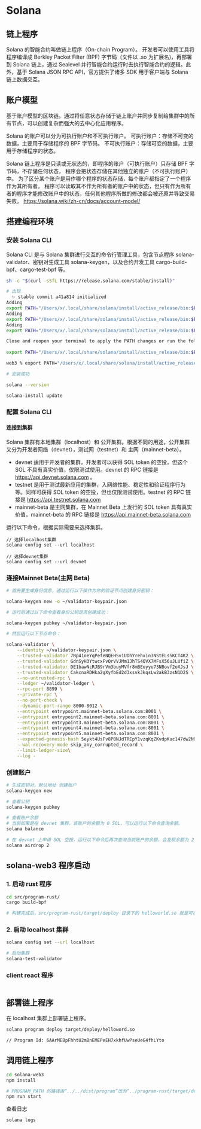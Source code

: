 # Solana

## 链上程序

Solana 的智能合约叫做链上程序（On-chain Program）。
开发者可以使用工具将程序编译成 Berkley Packet Filter (BPF) 字节码（文件以 .so 为扩展名)，再部署到 Solana 链上，通过 Sealevel 并行智能合约运行时去执行智能合约的逻辑。此外，基于 Solana JSON RPC API，官方提供了诸多 SDK 用于客户端与 Solana 链上数据交互。


## 账户模型

基于账户模型的区块链。通过将任意状态存储于链上账户并同步复制给集群中的所有节点，可以创建复杂而强大的去中心化应用程序。

Solana 的账户可以分为可执行账户和不可执行账户。
可执行账户：存储不可变的数据，主要用于存储程序的 BPF 字节码。
不可执行账户：存储可变的数据，主要用于存储程序的状态。

Solana 链上程序是只读或无状态的，即程序的账户（可执行账户）只存储 BPF 字节码，不存储任何状态，
程序会把状态存储在其他独立的账户（不可执行账户）中。
为了区分某个账户是用作哪个程序的状态存储，每个账户都指定了一个程序作为其所有者。
程序可以读取其不作为所有者的账户中的状态，但只有作为所有者的程序才能修改账户中的状态，任何其他程序所做的修改都会被还原并导致交易失败。
https://solana.wiki/zh-cn/docs/account-model/

## 搭建编程环境

### 安装 Solana CLI

Solana CLI 是与 Solana 集群进行交互的命令行管理工具，包含节点程序 solana-validator、密钥对生成工具 solana-keygen，以及合约开发工具 cargo-build-bpf、cargo-test-bpf 等。


```sh
sh -c "$(curl -sSfL https://release.solana.com/stable/install)"

# 出现
  ✨ stable commit a41a814 initialized
Adding 
export PATH="/Users/x/.local/share/solana/install/active_release/bin:$PATH" to /Users/x/.profile
Adding 
export PATH="/Users/x/.local/share/solana/install/active_release/bin:$PATH" to /Users/x/.zprofile
Adding 
export PATH="/Users/x/.local/share/solana/install/active_release/bin:$PATH" to /Users/x/.bash_profile

Close and reopen your terminal to apply the PATH changes or run the following in your existing shell:
  
export PATH="/Users/x/.local/share/solana/install/active_release/bin:$PATH"

web3 % export PATH="/Users/x/.local/share/solana/install/active_release/bin:$PATH"

# 安装成功
```

```sh
solana --version

solana-install update
```

### 配置 Solana CLI

#### 连接到集群

Solana 集群有本地集群（localhost）和 公开集群。根据不同的用途，公开集群又分为开发者网络（devnet），测试网（testnet）和 主网（mainnet-beta）。

- devnet 适用于开发者的集群，开发者可以获得 SOL token 的空投，但这个 SOL 不具有真实价值，仅限测试使用。devnet 的 RPC 链接是 https://api.devnet.solana.com 。
- testnet 是用于测试最新应用的集群，入网络性能、稳定性和验证程序行为等。同样可获得 SOL token 的空投，但也仅限测试使用。testnet 的 RPC 链接是 https://api.testnet.solana.com
- mainnet-beta 是主网集群，在 Mainnet Beta 上发行的 SOL token 具有真实价值，mainnet-beta 的 RPC 链接是 https://api.mainnet-beta.solana.com

运行以下命令，根据实际需要来选择集群。

```
// 选择localhost集群
solana config set --url localhost

// 选择devnet集群
solana config set --url devnet
```

### 连接Mainnet Beta(主网 Beta)

```sh
# 首先要生成身份信息，通过运行以下操作为你的验证节点创建身份密钥：

solana-keygen new -o ~/validator-keypair.json

# 运行后通过以下命令查看身份公钥是否创建成功：

solana-keygen pubkey ~/validator-keypair.json

# 然后运行以下节点命令：

solana-validator \
    --identity ~/validator-keypair.json \
    --trusted-validator 7Np41oeYqPefeNQEHSv1UDhYrehxin3NStELsSKCT4K2 \
    --trusted-validator GdnSyH3YtwcxFvQrVVJMm1JhTS4QVX7MFsX56uJLUfiZ \
    --trusted-validator DE1bawNcRJB9rVm3buyMVfr8mBEoyyu73NBovf2oXJsJ \
    --trusted-validator CakcnaRDHka2gXyfbEd2d3xsvkJkqsLw2akB3zsN1D2S \
    --no-untrusted-rpc \
    --ledger ~/validator-ledger \
    --rpc-port 8899 \
    --private-rpc \
    --no-port-check \
    --dynamic-port-range 8000-8012 \
    --entrypoint entrypoint.mainnet-beta.solana.com:8001 \
    --entrypoint entrypoint2.mainnet-beta.solana.com:8001 \
    --entrypoint entrypoint3.mainnet-beta.solana.com:8001 \
    --entrypoint entrypoint4.mainnet-beta.solana.com:8001 \
    --entrypoint entrypoint5.mainnet-beta.solana.com:8001 \
    --expected-genesis-hash 5eykt4UsFv8P8NJdTREpY1vzqKqZKvdpKuc147dw2N9d \
    --wal-recovery-mode skip_any_corrupted_record \
    --limit-ledger-size\
    --log -
```


### 创建账户

```sh
# 生成密钥对，默认地址 创建账户
solana-keygen new

# 查看公钥
solana-keygen pubkey

# 查看账户余额
# 当前如果是在 devnet 集群，该账户的余额为 0 SOL，可以运行以下命令查询余额。
solana balance

# 在 devnet 上申请 SOL 空投，运行以下命令后再次查询当前账户的余额，会发现余额为 2 SOL。
solana airdrop 2

```

## solana-web3 程序启动

### 1. 启动 rust 程序

```sh
cd src/program-rust/
cargo build-bpf

# 构建完成后，src/program-rust/target/deploy 目录下的 helloworld.so 就是可在 Solana 集群部署的链上程序的 BPF 字节码文件。
```

### 2. 启动 localhost 集群

```sh
solana config set --url localhost

# 启动集群
solana-test-validator
```

### client react 程序

```sh

```

## 部署链上程序

在 localhost 集群上部署链上程序。

```sh
solana program deploy target/deploy/helloword.so

// Program Id: 6AArMEBpFhhtU2mBnEMEPeEH7xkhfUwPseUeG4fhLYto
```

## 调用链上程序

```sh
cd solana-web3
npm install

# PROGRAM_PATH 的路径由“../../dist/program”改为“../program-rust/target/deploy”。
npm run start
```

查看日志

```sh
solana logs
```